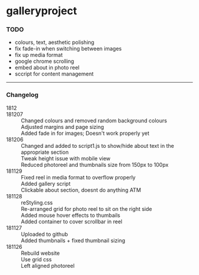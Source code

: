 # galleryproject

### TODO
- colours, text, aesthetic polishing
- fix fade-in when switching between images
- fix up media format
- google chrome scrolling
- embed about in photo reel
- sccript for content management

-----
### Changelog
<dl>
  <dt>1812</dt>
  <dd>
    
  </dd>
  
  <dt>181207</dt>
  <dd>
    Changed colours and removed random background colours<br/>
    Adjusted margins and page sizing<br/>
    Added fade in for images; Doesn't work properly yet
  </dd>
  
  <dt>181206</dt>
  <dd>
    Changed and added to script1.js to show/hide about text in the appropriate section<br/>
    Tweak height issue with mobile view<br/>
    Reduced photoreel and thumbnails size from 150px to 100px
  </dd>
  
  <dt>181129</dt>
  <dd>
    Fixed reel in media format to overflow properly<br/>
    Added gallery script<br/>
    Clickable about section, doesnt do anything ATM
  </dd>
  
  <dt>181128</dt>
  <dd>
    reStyling.css<br/>
    Re-arranged grid for photo reel to sit on the right side<br/>
    Added mouse hover effects to thumbails<br/>
    Added container to cover scrollbar in reel
  </dd>

  <dt>181127</dt>
  <dd>
    Uploaded to github<br/>
    Added thumbnails + fixed thumbnail sizing
  </dd>

  <dt>181126</dt>
  <dd>
    Rebuild website<br/>
    Use grid css<br/>
    Left aligned photoreel
  </dd>
  
  <dt></dt>
  <dd>
    
  </dd>
</dl>
